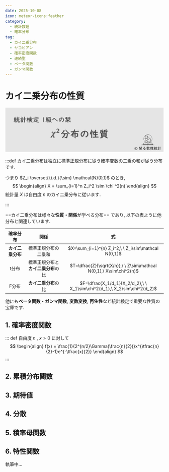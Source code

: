 ```yaml
---
date: 2025-10-08
icon: meteor-icons:feather
category:
  - 統計数理
  - 確率分布
tag:
  - カイ二乗分布
  - ヤコビアン
  - 確率密度関数
  - 連続型
  - ベータ関数
  - ガンマ関数
---
```


# カイ二乗分布の性質

<div style="display: flex; gap: 10px; justify-content: center;">
  <img src="/assets/images/probability_distribution/chi2/thumbnail.png" style="max-width: 100%; height: auto;">
</div>

:::def
カイ二乗分布は独立に[標準正規分布](/posts/probability_distribution/standard_normal1.md)に従う確率変数の二乗の和が従う分布です.

つまり $Z_i \overset{i.i.d.}{\sim} \mathcal{N}(0,1)$ のとき,
$$
\begin{align}
X = \sum_{i=1}^n Z_i^2 \sim \chi ^2(n)
\end{align}
$$
統計量 $X$ は自由度 $n$ のカイ二乗分布に従います.

:::

==カイ二乗分布は様々な**性質・関係**が学べる分布== であり, 以下の表ように他分布と関連しています.

|確率分布|関係|式|
|:----:|:----:|:--:|
|**カイ二乗分布**|標準正規分布の二乗和|$X=\sum_{i=1}^{n} Z_i^2,\ \ Z_i\sim\mathcal N(0,1)$|
|t分布|標準正規分布と**カイ二乗分布**の比|$T=\dfrac{Z}{\sqrt{X/n}},\ \ Z\sim\mathcal N(0,1),\ X\sim\chi^2(n)$|
|F分布|**カイ二乗分布**の比|$F=\dfrac{X_1/d_1}{X_2/d_2},\ \ X_1\sim\chi^2(d_1),\ X_2\sim\chi^2(d_2)$|

他にも**ベータ関数・ガンマ関数**, **変数変換**, **再生性**など統計検定で重要な性質の宝庫です.

## 1. 確率密度関数
::: def
自由度 $n$ , $x>0$ に対して
$$
\begin{align}
f(x) = \frac{1}{2^{n/2}\Gamma(\frac{n}{2})}x^{\tfrac{n}{2}-1}e^{-\tfrac{x}{2}}
\end{align}
$$
:::
## 2. 累積分布関数
## 3. 期待値
## 4. 分散
## 5. 積率母関数
## 6. 特性関数

執筆中...